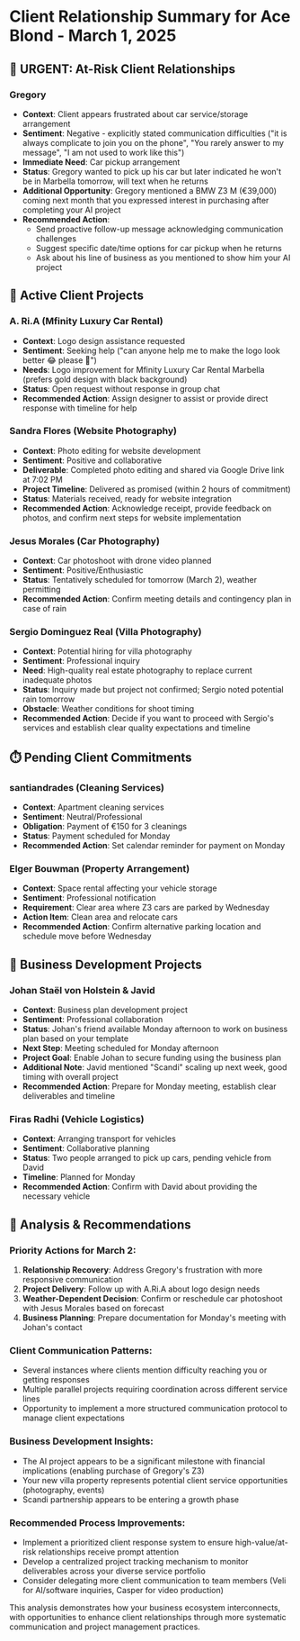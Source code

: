 # Client Relationship Summary for Ace Blond - March 1, 2025

## 🚨 URGENT: At-Risk Client Relationships

### Gregory
- **Context**: Client appears frustrated about car service/storage arrangement
- **Sentiment**: Negative - explicitly stated communication difficulties ("it is always complicate to join you on the phone", "You rarely answer to my message", "I am not used to work like this")
- **Immediate Need**: Car pickup arrangement
- **Status**: Gregory wanted to pick up his car but later indicated he won't be in Marbella tomorrow, will text when he returns
- **Additional Opportunity**: Gregory mentioned a BMW Z3 M (€39,000) coming next month that you expressed interest in purchasing after completing your AI project
- **Recommended Action**: 
  * Send proactive follow-up message acknowledging communication challenges
  * Suggest specific date/time options for car pickup when he returns
  * Ask about his line of business as you mentioned to show him your AI project

## 🔄 Active Client Projects

### A. Ri.A (Mfinity Luxury Car Rental)
- **Context**: Logo design assistance requested
- **Sentiment**: Seeking help ("can anyone help me to make the logo look better 😂 please 🙏")
- **Needs**: Logo improvement for Mfinity Luxury Car Rental Marbella (prefers gold design with black background)
- **Status**: Open request without response in group chat
- **Recommended Action**: Assign designer to assist or provide direct response with timeline for help

### Sandra Flores (Website Photography)
- **Context**: Photo editing for website development
- **Sentiment**: Positive and collaborative
- **Deliverable**: Completed photo editing and shared via Google Drive link at 7:02 PM
- **Project Timeline**: Delivered as promised (within 2 hours of commitment)
- **Status**: Materials received, ready for website integration
- **Recommended Action**: Acknowledge receipt, provide feedback on photos, and confirm next steps for website implementation

### Jesus Morales (Car Photography)
- **Context**: Car photoshoot with drone video planned
- **Sentiment**: Positive/Enthusiastic
- **Status**: Tentatively scheduled for tomorrow (March 2), weather permitting
- **Recommended Action**: Confirm meeting details and contingency plan in case of rain

### Sergio Dominguez Real (Villa Photography)
- **Context**: Potential hiring for villa photography
- **Sentiment**: Professional inquiry
- **Need**: High-quality real estate photography to replace current inadequate photos
- **Status**: Inquiry made but project not confirmed; Sergio noted potential rain tomorrow
- **Obstacle**: Weather conditions for shoot timing
- **Recommended Action**: Decide if you want to proceed with Sergio's services and establish clear quality expectations and timeline

## ⏱️ Pending Client Commitments

### santiandrades (Cleaning Services)
- **Context**: Apartment cleaning services
- **Sentiment**: Neutral/Professional
- **Obligation**: Payment of €150 for 3 cleanings
- **Status**: Payment scheduled for Monday
- **Recommended Action**: Set calendar reminder for payment on Monday

### Elger Bouwman (Property Arrangement)
- **Context**: Space rental affecting your vehicle storage
- **Sentiment**: Professional notification
- **Requirement**: Clear area where Z3 cars are parked by Wednesday
- **Action Item**: Clean area and relocate cars
- **Recommended Action**: Confirm alternative parking location and schedule move before Wednesday

## 💼 Business Development Projects

### Johan Staël von Holstein & Javid
- **Context**: Business plan development project
- **Sentiment**: Professional collaboration
- **Status**: Johan's friend available Monday afternoon to work on business plan based on your template
- **Next Step**: Meeting scheduled for Monday afternoon
- **Project Goal**: Enable Johan to secure funding using the business plan
- **Additional Note**: Javid mentioned "Scandi" scaling up next week, good timing with overall project
- **Recommended Action**: Prepare for Monday meeting, establish clear deliverables and timeline

### Firas Radhi (Vehicle Logistics)
- **Context**: Arranging transport for vehicles
- **Sentiment**: Collaborative planning
- **Status**: Two people arranged to pick up cars, pending vehicle from David
- **Timeline**: Planned for Monday
- **Recommended Action**: Confirm with David about providing the necessary vehicle

## 💭 Analysis & Recommendations

### Priority Actions for March 2:
1. **Relationship Recovery**: Address Gregory's frustration with more responsive communication
2. **Project Delivery**: Follow up with A.Ri.A about logo design needs
3. **Weather-Dependent Decision**: Confirm or reschedule car photoshoot with Jesus Morales based on forecast
4. **Business Planning**: Prepare documentation for Monday's meeting with Johan's contact

### Client Communication Patterns:
- Several instances where clients mention difficulty reaching you or getting responses
- Multiple parallel projects requiring coordination across different service lines
- Opportunity to implement a more structured communication protocol to manage client expectations

### Business Development Insights:
- The AI project appears to be a significant milestone with financial implications (enabling purchase of Gregory's Z3)
- Your new villa property represents potential client service opportunities (photography, events)
- Scandi partnership appears to be entering a growth phase

### Recommended Process Improvements:
- Implement a prioritized client response system to ensure high-value/at-risk relationships receive prompt attention
- Develop a centralized project tracking mechanism to monitor deliverables across your diverse service portfolio
- Consider delegating more client communication to team members (Veli for AI/software inquiries, Casper for video production)

This analysis demonstrates how your business ecosystem interconnects, with opportunities to enhance client relationships through more systematic communication and project management practices.